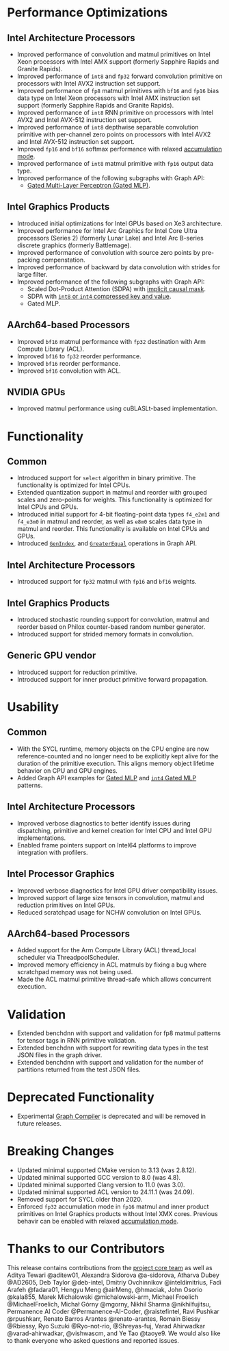 # Performance Optimizations

## Intel Architecture Processors
  * Improved performance of convolution and matmul primitives on Intel Xeon processors with Intel AMX support (formerly Sapphire Rapids and Granite Rapids).
  * Improved performance of `int8` and `fp32` forward convolution primitive on processors with Intel AVX2 instruction set support.
  * Improved performance of `fp8` matmul primitives with `bf16` and `fp16` bias data type on Intel Xeon processors with Intel AMX instruction set support (formerly Sapphire Rapids and Granite Rapids).
  * Improved performance of `int8` RNN primitive on processors with Intel AVX2 and Intel AVX-512 instruction set support.
  * Improved performance of `int8` depthwise separable convolution primitive with per-channel zero points on processors with Intel AVX2 and Intel AVX-512 instruction set support.
  * Improved `fp16` and `bf16` softmax performance with relaxed [accumulation mode].
  * Improved performance of `int8` matmul primitive with `fp16` output data type.
  * Improved performance of the following subgraphs with Graph API:
    * [Gated Multi-Layer Perceptron (Gated MLP)].

[accumulation mode]: https://oneapi-src.github.io/oneDNN/v3.7/dev_guide_attributes_accumulation_mode.html#doxid-dev-guide-attributes-accumulation-mode

## Intel Graphics Products
  * Introduced initial optimizations for Intel GPUs based on Xe3 architecture.
  * Improved performance for Intel Arc Graphics for Intel Core Ultra processors (Series 2) (formerly Lunar Lake) and Intel Arc B-series discrete graphics (formerly Battlemage).
  * Improved performance of convolution with source zero points by pre-packing compenstation.
  * Improved performance of backward by data convolution with strides for large filter.
  * Improved performance of the following subgraphs with Graph API:
    * Scaled Dot-Product Attention (SDPA) with [implicit causal mask].
    * SDPA with [`int8` or `int4` compressed key and value].
    * Gated MLP.

[implicit causal mask]: https://oneapi-src.github.io/oneDNN/v3.7/dev_guide_graph_sdpa.html#doxid-dev-guide-graph-sdpa
[`int8` or `int4` compressed key and value]: https://oneapi-src.github.io/oneDNN/v3.7/dev_guide_graph_sdpa_compressed_kv.html#doxid-dev-guide-graph-sdpa-compressed-kv
[Gated Multi-Layer Perceptron (Gated MLP)]: https://oneapi-src.github.io/oneDNN/v3.7/dev_guide_graph_gated_mlp.html#doxid-dev-guide-graph-gated-mlp

## AArch64-based Processors
  * Improved `bf16` matmul performance with `fp32` destination with Arm Compute Library (ACL).
  * Improved `bf16` to `fp32` reorder performance.
  * Improved `bf16` reorder performance.
  * Improved `bf16` convolution with ACL.

## NVIDIA GPUs
  * Improved matmul performance using cuBLASLt-based implementation.

# Functionality

## Common
  * Introduced support for `select` algorithm in binary primitive. The functionality is optimized for Intel CPUs.
  * Extended quantization support in matmul and reorder with grouped scales and zero-points for weights. This functionality is optimized for Intel CPUs and GPUs.
  * Introduced initial support for 4-bit floating-point data types `f4_e2m1` and `f4_e3m0` in matmul and reorder, as well as `e8m0` scales data type in matmul and reorder. This functionality is available on Intel CPUs and GPUs.
  * Introduced [`GenIndex`], and [`GreaterEqual`] operations in Graph API.

[`GenIndex`]: https://oneapi-src.github.io/oneDNN/v3.7/dev_guide_op_genindex.html
[`GreaterEqual`]: https://oneapi-src.github.io/oneDNN/v3.7/dev_guide_op_greaterequal.html

## Intel Architecture Processors
  * Introduced support for `fp32` matmul with `fp16` and `bf16` weights.

## Intel Graphics Products
  * Introduced stochastic rounding support for convolution, matmul and reorder based on Philox counter-based random number generator.
  * Introduced support for strided memory formats in convolution.

## Generic GPU vendor
  * Introduced support for reduction primitive.
  * Introduced support for inner product primitive forward propagation.

# Usability

## Common
  * With the SYCL runtime, memory objects on the CPU engine are now reference-counted and no longer need to be explicitly kept alive for the duration of the primitive execution. This aligns memory object lifetime behavior on CPU and GPU engines.
  * Added Graph API examples for [Gated MLP] and [`int4` Gated MLP] patterns.

[Gated MLP]: https://github.com/oneapi-src/oneDNN/blob/rls-v3.7/examples/graph/gated_mlp.cpp
[`int4` Gated MLP]: https://github.com/oneapi-src/oneDNN/blob/rls-v3.7/examples/graph/gated_mlp_int4.cpp

## Intel Architecture Processors
  * Improved verbose diagnostics to better identify issues during dispatching, primitive and kernel creation for Intel CPU and Intel GPU implementations.
  * Enabled frame pointers support on Intel64 platforms to improve integration with profilers.

## Intel Processor Graphics
  * Improved verbose diagnostics for Intel GPU driver compatibility issues.
  * Improved support of large size tensors in convolution, matmul and reduction primitives on Intel GPUs.
  * Reduced scratchpad usage for NCHW convolution on Intel GPUs.

## AArch64-based Processors
  * Added support for the Arm Compute Library (ACL) thread_local scheduler via ThreadpoolScheduler.
  * Improved memory efficiency in ACL matmuls by fixing a bug where scratchpad memory was not being used.
  * Made the ACL matmul primitive thread-safe which allows concurrent execution.

# Validation
  * Extended benchdnn with support and validation for fp8 matmul patterns for tensor tags in RNN primitive validation.
  * Extended benchdnn with support for rewriting data types in the test JSON files in the graph driver.
  * Extended benchdnn with support and validation for the number of partitions returned from the test JSON files.

# Deprecated Functionality
  * Experimental [Graph Compiler] is deprecated and will be removed in future releases.

[Graph Compiler]: https://oneapi-src.github.io/oneDNN/v3.7/dev_guide_graph_compiler.html

# Breaking Changes
  * Updated minimal supported CMake version to 3.13 (was 2.8.12).
  * Updated minimal supported GCC version to 8.0 (was 4.8).
  * Updated minimal supported Clang version to 11.0 (was 3.0).
  * Updated minimal supported ACL version to 24.11.1 (was 24.09).
  * Removed support for SYCL older than 2020.
  * Enforced `fp32` accumulation mode in `fp16` matmul and inner product primitives on Intel Graphics products without Intel XMX cores. Previous behavir can be enabled with relaxed [accumulation mode].

# Thanks to our Contributors

This release contains contributions from the [project core team] as well as Aditya Tewari @aditew01, Alexandra Sidorova @a-sidorova, Atharva Dubey @AD2605, Deb Taylor @deb-intel, Dmitriy Ovchinnikov @inteldimitrius, Fadi Arafeh @fadara01, Hengyu Meng @airMeng, @hmaciak, John Osorio @kala855, Marek Michalowski @michalowski-arm, Michael Froelich @MichaelFroelich, Michał Górny @mgorny, Nikhil Sharma @nikhilfujitsu, Permanence AI Coder @Permanence-AI-Coder, @raistefintel, Ravi Pushkar @rpushkarr, Renato Barros Arantes @renato-arantes, Romain Biessy @Rbiessy, Ryo Suzuki @Ryo-not-rio, @Shreyas-fuj, Varad Ahirwadkar @varad-ahirwadkar, @vishwascm, and Ye Tao @taoye9. We would also like to thank everyone who asked questions and reported issues.

[project core team]: https://github.com/oneapi-src/oneDNN/blob/rls-v3.7/MAINTAINERS.md
